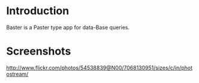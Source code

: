 Introduction
============
Baster is a Paster type app for data-Base queries.

Screenshots
===========
http://www.flickr.com/photos/54538839@N00/7068130951/sizes/c/in/photostream/

